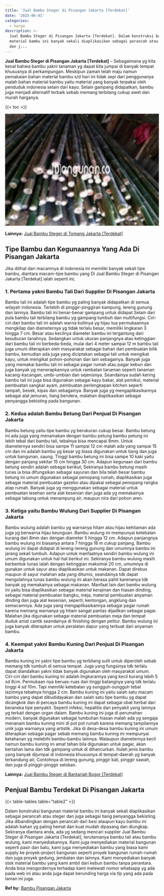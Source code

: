 ```yaml
---
title: 'Jual Bambu Steger di Pisangan Jakarta [Terdekat]'
date: '2025-06-01'
categories:
  - harga
description: >-
  Jual Bambu Steger di Pisangan Jakarta [Terdekat]. Dalam konstruksi bangunan
  material bambu ini banyak sekali diaplikasikan sebagai perancah atau steger
  dan j...
---
```


**Jual Bambu Steger di Pisangan Jakarta \[Terdekat\]** – Sebagaimana yg kita kenal bahwa bambu yakni tanaman yg dapat kita jumpai di banyak tempat khususnya di perkampungan. Meskipun zaman telah maju namun pemakaian bahan material bambu s/d hari ini tidak sepi dari penggunanya malah bahan material bambu yaitu material yang banyak terpakai oleh penduduk indonesia selain dari kayu. Selain gampang didapatkan, bambu juga menjadi alternatif terbaik sebab memang terbilang cukup awet dan murah harganya.

{{< toc >}}

![Jual Bambu Steger di Pisangan Jakarta [Terdekat]](/images/jual-bambu-tali-21.png)

**Lainnya:** [Jual Bambu Steger di Tomang Jakarta \[Terdekat\]](https://bambu.bangunan.co/jual-bambu-steger-di-tomang-jakarta-terdekat/)

## Tipe Bambu dan Kegunaannya Yang Ada Di Pisangan Jakarta

Jika dilihat dari macamnya di indonesia ini memiliki banyak sekali tipe bambu, diantara macam-tipe bambu yang Di Jual Bambu Steger di Pisangan Jakarta \[Terdekat\] ialah seperti ini;

### 1\. Pertama yakni Bambu Tali Dari Supplier Di Pisangan Jakarta

Bambu tali ini adalah tipe bambu yg paling banyak didapatkan di semua wilayah indonesia. Terlebih di pinggir-pinggiran kampung, lereng gunung dan lainnya. Bambu tali ini benar-benar gampang untuk didapat Selain dari pula bambu tali terbilang bambu yg gampang tumbuh dan multifungsi. Ciri-ciri dari bambu tali ini adalah warna kulitnya yg hijau tua permukaannya mengkilap dan diameternya yg tidak terlalu besar, memiliki lingkaran 3 hingga 7 cm. Besar atau kecilnya diameter bambu ini tergantung dari kesuburan tanahnya. Sedangkan untuk ukuran panjangnya atau ketinggian dari bambu tali ini berbeda-beda, mulai dari 4 meter sampai 12 m bambu tali juga umum diterapkan oleh masyarakat sebagai bahan dari pembuatan bilik bambu, kemudian ada juga yang diciptakan sebagai tali untuk mengikat kayu, untuk mengikat pohon-pohonan dan lain sebagainya. Banyak juga yang memakai bambu tali ini sebagai pagar rumah atau pagar kebun dan juga banyak yg menerapkannya untuk rambatan tanaman seperti tanaman kacang-kacangan, umbi-umbian dan sejenisnya. Seandainya sudah kering bambu tali ini juga bisa digunakan sebagai kayu bakar, alat pemikul, material pembuatan sangkar ayam, pembuatan perlengkapan kitchen seperti tampah, besek, kipas dan sebagainya. Banyak juga yg mengaplikasikannya sebagai alat jemuran, tiang bendera, malahan diaplikasikan sebagai penyangga bekisting pada bangunan.

### 2\. Kedua adalah Bambu Betung Dari Penjual Di Pisangan Jakarta

Bambu betung yaitu tipe bambu yg berukuran cukup besar. Bambu betung ini ada juga yang menamakan dengan bambu petung bambu petung ini lebih tebal dari bambu tali, tebalnya bisa mencapai 8mm. Untuk diameternya sendiri bisa sampe 11 sampai 12 cm malah ada yang sampai 15 cm dan ini adalah bambu yg besar yg biasa digunakan untuk tiang dan juga untuk bangunan, saung. Tinggi bambu betung ini bisa sampe 10 kaki yaitu dengan panjang sekitar 15 cm hingga 30 cm. Adapun kegunaan dari bambu betung sendiri adalah sebagai berikut; Sekiranya bambu betung masih tunas ia bisa difungsikan sebagai sayuran dan bila telah besar bambu betung ini umum digunakan sebagai penopang rumah, diaplikasikan juga sebagai material pembuatan gazebo atau dipakai sebagai penopang rangka atap rumah. Banyak juga yg menggunakan sebagai material untuk pembuatan lesehan serta alat kesenian dan juga ada yg memakainya sebagai tabung untuk menampung air, maupun nira dari pohon aren.

### 3\. Ketiga yaitu Bambu Wulung Dari Supplier Di Pisangan Jakarta

Bambu wulung adalah bambu yg warnanya hitam atau hijau kehitaman ada juga yg berwarna hijau keunguan. Bambu wulung ini mempunyai ketebalan kurang dari 8mm dan dengan diameter 5 hingga 12 cm. Adapun panjangnya bambu wulung ini biasanya antara 7 hingga 18 m cukup panjang. Bambu wulung ini dapat didapat di lereng-lereng gunung dan umumnya bambu ini jarang sekali tumbuh. Adapun untuk manfaatnya sendiri bambu wulung ini umum digunakan untuk hal-hal berikut ini. Sekiranya bambu wulung masih berbentuk tunas ialah dengan ketinggian maksimal 20 cm, umumnya di gunakan untuk sayur atau diaplikasikan untuk makanan. Dapat direbus maupun di sayur malahan ada yang ditumis, seandainya tdk dapat mengolahnya tunas bambu wulung ini akan berasa pahit karenanya tdk banyak yg memakainya sebagai makanan. Manfaat lain dari bambu wulung ini yaitu bisa diaplikasikan sebagai material kerajinan dan hiasan dinding, sebagai material pembuatan bangku, meja, material pembuatan anyaman dinding dan juga alat kesenian, seperti; kentongan, angklung dan semacamnya. Ada juga yang mengaplikasikannya sebagai pagar rumah karena memang warnanya yg hitam sangat pantas dijadikan sebagai pagar. Malahan jika digunakan sebagai material pembuatan meja dan tempat duduk amat cantik seandainya di finishing dengan pelitur. Bambu wulung ini juga banyak diterapkan untuk peralatan dapur yang terbuat dari anyaman bambu.

### 4\. Keempat yakni Bambu Kuning Dari Penjual Di Pisangan Jakarta

Bambu kuning ini yakni tipe bambu yg terbilang sulit untuk diperoleh sebab memang tdk tumbuh di semua tempat. Juga yang fungsinya tdk terlalu dapat diandalkan yakni tidak banyak digunakan oleh masyarakat umum. Ciri-ciri dari bambu kuning ini adalah lingkarannya yang kecil kurang lebih 5 sd 8cm. Permukaan nya beruas-ruas dan tinggi batangnya yang tdk terlalu tinggi 4 sd 10m. Tapi memiliki ketebalan yg sungguh-sungguh tebal lazimnya tebalnya hingga 2 cm. Bambu kuning ini yaitu salah satu macam bambu yang dapat dibudidayakan dan salah satu tipe bambu yg dapat dicangkok dan di percaya bambu kuning ini dapat sebagai obat herbal dari beraneka tipe penyakit. Seperti infeksi, hepatitis dan penyakit yang lainnya yg terkait dengan organ dalam. Bambu kuning ini juga di perumahan modern, banyak digunakan sebagai tumbuhan hiasan malah ada yg sengaja menanam bambu kuning mini di pot pot rumah karena memang tampilannya unik juga warnanya yang artistik. Jika di desa-desa bambu kuning ini umum diterapkan sebagai pagar sebab memang bambu kuning ini mempunyai ketahanan yg melebihi bambu-bambu lainnya. Walaupun diameternya kecil namun bambu kuning ini amat tahan bila digunakan untuk pagar, akan bertahan lama dan tdk gampang untuk di dihancurkan. Itulah jenis bambu yang banyak dijumpai di indonesia khususnya di tempat-daerah yg banyak terkandung air, Contohnya di lereng gunung, pinggir kali, pinggir sawah, dan juga di pinggir-pinggir selokan.

**Lainnya:** [Jual Bambu Steger di Bantarjati Bogor \[Terdekat\]](https://bambu.bangunan.co/jual-bambu-steger-di-bantarjati-bogor-terdekat/)

## Penjual Bambu Terdekat Di Pisangan Jakarta

{{< table-tables table="table2" >}}

Dalam konstruksi bangunan material bambu ini banyak sekali diaplikasikan sebagai perancah atau steger dan juga sebagai tiang penyangga bekisting. Jika dibandingkan dengan perancah dari besi ataupun kayu bambu ini adalah bahan yg paling hemat dan kuat mudah dipasang dan diungkap. Sekiranya diantara anda, ada yg sedang mencari supplier Jual Bambu Steger di Pisangan Jakarta \[Terdekat\], terutamanya bambu tali atau bambu wulung, kami menyediakannya. Kami juga menyediakan material bangunan seperti pasir dan batu, kami juga menyediakan bambu yang biasa kami supply ke proyek-project bangunan seperti proyek bangunan rumah-rumah dan juga proyek gedung, jembatan dan lainnya. Kami menyediakan banyak stok material bambu yang kami ambil dari kebun bambu tanpa perantara. Anda bisa mengordernya terhadap kami melewati nomor whatsapp yg ada pada web ini atau anda juga dapat berunding harga via tlp yang ada pada laman ini juga.

**Ref by:** [Bambu Pisangan Jakarta](https://id.wikipedia.org/wiki/Bambu)
